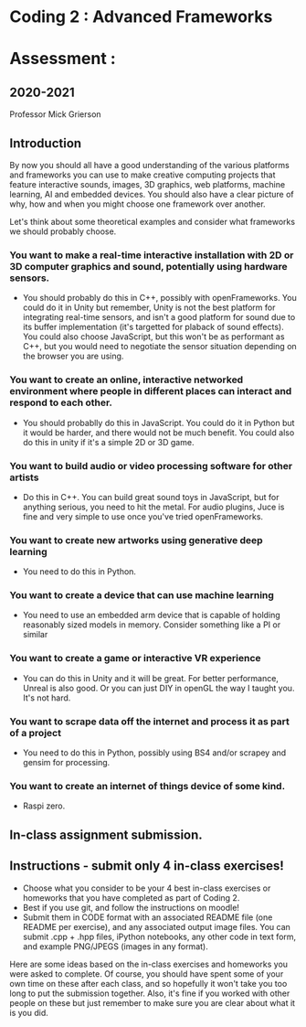 # Coding 2 : Advanced Frameworks

# Assessment : 
## 2020-2021

Professor Mick Grierson

## Introduction

By now you should all have a good understanding of the various platforms and frameworks you can use to make creative computing projects that feature interactive sounds, images, 3D graphics, web platforms, machine learning, AI and embedded devices. You should also have a clear picture of why, how and when you might choose one framework over another. 

Let's think about some theoretical examples and consider what frameworks we should probably choose.

### You want to make a real-time interactive installation with 2D or 3D computer graphics and sound, potentially using hardware sensors.

- You should probably do this in C++, possibly with openFrameworks. You could do it in Unity but remember, Unity is not the best platform for integrating real-time sensors, and isn't a good platform for sound due to its buffer implementation (it's targetted for plaback of sound effects). You could also choose JavaScript, but this won't be as performant as C++, but you would need to negotiate the sensor situation depending on the browser you are using.

### You want to create an online, interactive networked environment where people in different places can interact and respond to each other.

- You should probablly do this in JavaScript. You could do it in Python but it would be harder, and there would not be much benefit. You could also do this in unity if it's a simple 2D or 3D game.

### You want to build audio or video processing software for other artists

- Do this in C++. You can build great sound toys in JavaScript, but for anything serious, you need to hit the metal. For audio plugins, Juce is fine and very simple to use once you've tried openFrameworks.

### You want to create new artworks using generative deep learning

- You need to do this in Python.

### You want to create a device that can use machine learning

- You need to use an embedded arm device that is capable of holding reasonably sized models in memory. Consider something like a PI or similar

### You want to create a game or interactive VR experience

- You can do this in Unity and it will be great. For better performance, Unreal is also good. Or you can just DIY in openGL the way I taught you. It's not hard.

### You want to scrape data off the internet and process it as part of a project

- You need to do this in Python, possibly using BS4 and/or scrapey and gensim for processing.

### You want to create an internet of things device of some kind.

- Raspi zero.

## In-class assignment submission.

## Instructions - submit only 4 in-class exercises!

- Choose what you consider to be your 4 best in-class exercises or homeworks that you have completed as part of Coding 2.
- Best if you use git, and follow the instructions on moodle!
- Submit them in CODE format with an associated README file (one README per exercise), and any associated output image files. You can submit .cpp + .hpp files, iPython notebooks, any other code in text form, and example PNG/JPEGS (images in any format).

Here are some ideas based on the in-class exercises and homeworks you were asked to complete. Of course, you should have spent some of your own time on these after each class, and so hopefully it won't take you too long to put the submission together. Also, it's fine if you worked with other people on these but just remember to make sure you are clear about what it is you did.
 
